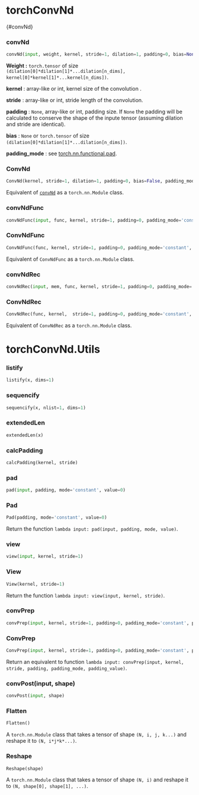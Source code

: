 # torchConvNd

{#convNd}
### convNd
```python
convNd(input, weight, kernel, stride=1, dilation=1, padding=0, bias=None, padding_mode='constant', padding_value=0)
```

__Weight :__ `torch.tensor` of size `(dilation[0]*dilation[1]*...dilation[n_dims], kernel[0]*kernel[1]*...kernel[n_dims])`.

__kernel__ : array-like or int, kernel size of the  convolution .

__stride__ : array-like or int, stride length of the convolution.

__padding__ : `None`, array-like or int, padding size. If `None` the padding will be calculated to conserve the shape of the inpute tensor (assuming dilation and stride are identical).

__bias__ : `None` or `torch.tensor` of size `(dilation[0]*dilation[1]*...dilation[n_dims])`.

__padding\_mode__ : see [torch.nn.functional.pad](https://pytorch.org/docs/stable/nn.functional.html#pad).

### ConvNd
```python
ConvNd(kernel, stride=1, dilation=1, padding=0, bias=False, padding_mode='constant', padding_value=0)
```

Equivalent of [`convNd`](#convNd) as a `torch.nn.Module` class.

### convNdFunc
```python
convNdFunc(input, func, kernel, stride=1, padding=0, padding_mode='constant', padding_value=0, *args)
```

### ConvNdFunc
```python
ConvNdFunc(func, kernel, stride=1, padding=0, padding_mode='constant', padding_value=0)
```

Equivalent of `ConvNdFunc` as a `torch.nn.Module` class.

### convNdRec
```python
convNdRec(input, mem, func, kernel, stride=1, padding=0, padding_mode='constant', padding_value=0, *args)
```

### ConvNdRec
```python
ConvNdRec(func, kernel,  stride=1, padding=0, padding_mode='constant', padding_value=0)
```

Equivalent of `ConvNdRec` as a `torch.nn.Module` class.

# torchConvNd.Utils

### listify
```python
listify(x, dims=1)
```

### sequencify
```python
sequencify(x, nlist=1, dims=1)
```

### extendedLen
```python
extendedLen(x)
```

### calcPadding
```python
calcPadding(kernel, stride)
```

### pad
```python
pad(input, padding, mode='constant', value=0)
```

### Pad
```python
Pad(padding, mode='constant', value=0)
```

Return the function `lambda input: pad(input, padding, mode, value)`.

### view
```python
view(input, kernel, stride=1)
```

### View
```python
View(kernel, stride=1)
```

Return the function `lambda input: view(input, kernel, stride)`.

### convPrep
```python
convPrep(input, kernel, stride=1, padding=0, padding_mode='constant', padding_value=0)
```

### ConvPrep
```python
ConvPrep(input, kernel, stride=1, padding=0, padding_mode='constant', padding_value=0)
```

Return an equivalent to function `lambda input: convPrep(input, kernel, stride, padding, padding_mode, padding_value)`.

### convPost(input, shape)
```python
convPost(input, shape)
```

### Flatten
```python
Flatten()
```

A `torch.nn.Module` class that takes a tensor of shape `(N, i, j, k...)` and reshape it to `(N, i*j*k*...)`.

### Reshape
```python
Reshape(shape)
```

A `torch.nn.Module` class that takes a tensor of shape `(N, i)` and reshape it to `(N, shape[0], shape[1], ...)`.